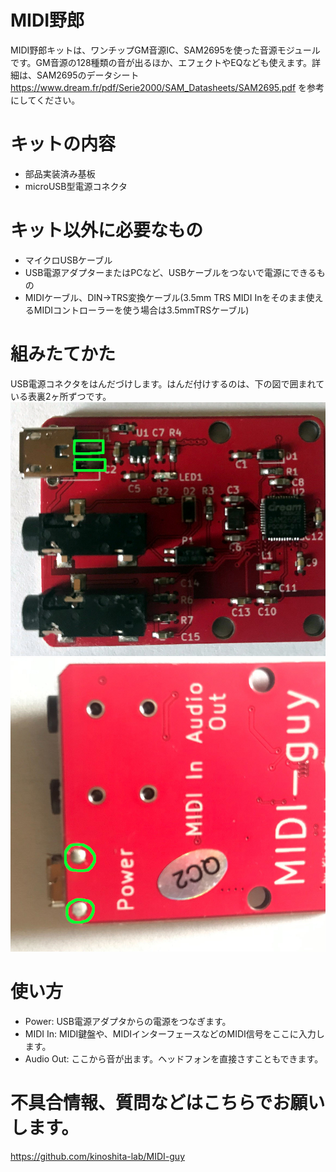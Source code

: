# MIDI野郎
MIDI野郎キットは、ワンチップGM音源IC、SAM2695を使った音源モジュールです。GM音源の128種類の音が出るほか、エフェクトやEQなども使えます。詳細は、SAM2695のデータシート
https://www.dream.fr/pdf/Serie2000/SAM_Datasheets/SAM2695.pdf
を参考にしてください。

# キットの内容
- 部品実装済み基板
- microUSB型電源コネクタ

# キット以外に必要なもの
- マイクロUSBケーブル
- USB電源アダプターまたはPCなど、USBケーブルをつないで電源にできるもの
- MIDIケーブル、DIN->TRS変換ケーブル(3.5mm TRS MIDI Inをそのまま使えるMIDIコントローラーを使う場合は3.5mmTRSケーブル)

# 組みたてかた
USB電源コネクタをはんだづけします。はんだ付けするのは、下の図で囲まれている表裏2ヶ所ずつです。
![部品面から見た図](./solder_top.jpg)
![裏から見た図](./solder_bottom.jpg)

# 使い方
- Power: USB電源アダプタからの電源をつなぎます。
- MIDI In: MIDI鍵盤や、MIDIインターフェースなどのMIDI信号をここに入力します。
- Audio Out: ここから音が出ます。ヘッドフォンを直接さすこともできます。


# 不具合情報、質問などはこちらでお願いします。
https://github.com/kinoshita-lab/MIDI-guy



